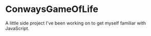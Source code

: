 # ConwaysGameOfLife
A little side project I've been working on to get myself familiar with JavaScript.